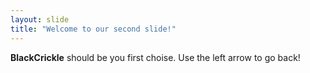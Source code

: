 ```yaml
---
layout: slide
title: "Welcome to our second slide!"
---
```

**BlackCrickle** should be you first choise.
Use the left arrow to go back!
